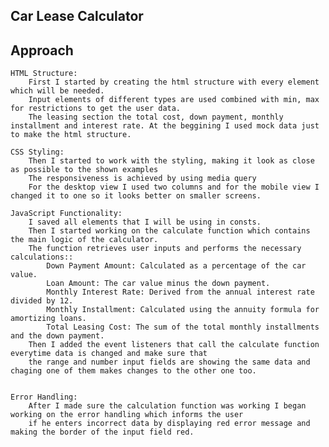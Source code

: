 ## Car Lease Calculator
## Approach
    HTML Structure:
        First I started by creating the html structure with every element which will be needed.
        Input elements of different types are used combined with min, max for restrictions to get the user data.
        The leasing section the total cost, down payment, monthly installment and interest rate. At the beggining I used mock data just to make the html structure.

    CSS Styling:
        Then I started to work with the styling, making it look as close as possible to the shown examples
        The responsiveness is achieved by using media query
        For the desktop view I used two columns and for the mobile view I changed it to one so it looks better on smaller screens.

    JavaScript Functionality:
        I saved all elements that I will be using in consts. 
        Then I started working on the calculate function which contains the main logic of the calculator.
        The function retrieves user inputs and performs the necessary calculations::
            Down Payment Amount: Calculated as a percentage of the car value.
            Loan Amount: The car value minus the down payment.
            Monthly Interest Rate: Derived from the annual interest rate divided by 12.
            Monthly Installment: Calculated using the annuity formula for amortizing loans.
            Total Leasing Cost: The sum of the total monthly installments and the down payment.
        Then I added the event listeners that call the calculate function everytime data is changed and make sure that
        the range and number input fields are showing the same data and chaging one of them makes changes to the other one too.
        

    Error Handling:
        After I made sure the calculation function was working I began working on the error handling which informs the user 
        if he enters incorrect data by displaying red error message and making the border of the input field red.
    
      
